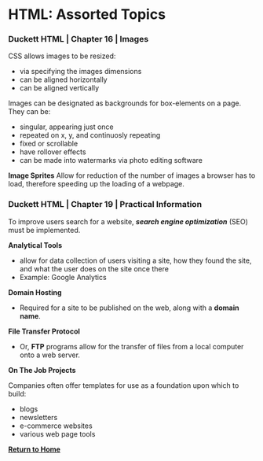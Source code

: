 # HTML: Assorted Topics

### Duckett HTML | Chapter 16  | Images

CSS allows images to be resized:  
- via specifying the images dimensions
- can be aligned horizontally
- can be aligned vertically

Images can be designated as backgrounds for box-elements on a page. They can be:  
- singular, appearing just once
- repeated on x, y, and continuosly repeating
- fixed or scrollable
- have rollover effects
- can be made into watermarks via photo editing software

**Image Sprites**
Allow for reduction of the number of images a browser has to load, therefore speeding up the loading of a webpage.

### Duckett HTML | Chapter 19  | Practical Information

To improve users search for a website, _**search engine optimization**_ (SEO) must be implemented.

**Analytical Tools**
- allow for data collection of users visiting a site, how they found the site, and what the user does on the site once there
- Example: Google Analytics

**Domain Hosting**  
- Required for a site to be published on the web, along with a **domain name**.

**File Transfer Protocol**
- Or, **FTP** programs allow for the transfer of files from a local computer onto a web server.

**On The Job Projects**

Companies often offer templates for use as a foundation upon which to build:  
- blogs
- newsletters
- e-commerce websites
- various web page tools


[**Return to Home**](README.md)

